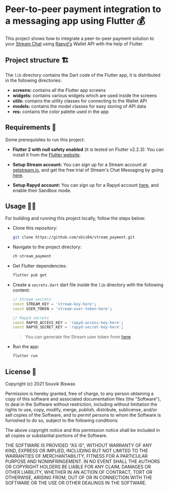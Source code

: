 # Peer-to-peer payment integration to a messaging app using Flutter 💰

This project shows how to integrate a peer-to-peer payment solution to your [Stream Chat](https://getstream.io/) using [Rapyd's](https://www.rapyd.net/) Wallet API with the help of Flutter.

## Project structure 🏗️

The `lib` directory contains the Dart code of the Flutter app, it is distributed in the following directories:

* **screens:** contains all the Flutter app screens
* **widgets:** contains various widgets which are used inside the screens
* **utils:** contains the utility classes for connecting to the Wallet API
* **models:** contains the model classes for easy storing of API data
* **res:** contains the color palette used in the app

## Requirements 🧪

Some prerequisites to run this project:

* **Flutter 2 with null safety enabled** (it is tested on Flutter v2.2.3): You can install it from the [Flutter website](https://flutter.dev/docs/get-started/install).

* **Setup Stream account:** You can sign up for a Stream account at [getstream.io](https://getstream.io/dashboard/signup), and get the free trial of Stream's Chat Messaging by going [here](https://getstream.io/chat/trial/).

* **Setup Rapyd account:** You can sign up for a Rapyd account [here](https://dashboard.rapyd.net/sign-up), and enable their Sandbox mode.

## Usage 👨‍💻

For building and running this project locally, follow the steps below:

* Clone this repository:

   ```sh
   git clone https://github.com/sbis04/stream_payment.git
   ```

* Navigate to the project directory:
  
  ```sh
  ch stream_payment
  ```

* Get Flutter dependencies:
  
  ```sh
  flutter pub get
  ```

* Create a `secrets.dart` dart file inside the `lib` directory with the following content:
  
  ```dart
  // Stream secrets
  const STREAM_KEY = 'stream-key-here';
  const USER_TOKEN = 'stream-user-token-here';

  // Rapyd secrets
  const RAPYD_ACCESS_KEY = 'rapyd-access-key-here';
  const RAPYD_SECRET_KEY = 'rapyd-secret-key-here';
  ```

  > You can generate the Stream user token from [here](https://getstream.io/chat/docs/react/token_generator/).

* Run the app:
  
  ```sh
  flutter run
  ```

## License 📝

Copyright (c) 2021 Souvik Biswas

Permission is hereby granted, free of charge, to any person obtaining a copy
of this software and associated documentation files (the "Software"), to deal
in the Software without restriction, including without limitation the rights
to use, copy, modify, merge, publish, distribute, sublicense, and/or sell
copies of the Software, and to permit persons to whom the Software is
furnished to do so, subject to the following conditions:

The above copyright notice and this permission notice shall be included in all
copies or substantial portions of the Software.

THE SOFTWARE IS PROVIDED "AS IS", WITHOUT WARRANTY OF ANY KIND, EXPRESS OR
IMPLIED, INCLUDING BUT NOT LIMITED TO THE WARRANTIES OF MERCHANTABILITY,
FITNESS FOR A PARTICULAR PURPOSE AND NONINFRINGEMENT. IN NO EVENT SHALL THE
AUTHORS OR COPYRIGHT HOLDERS BE LIABLE FOR ANY CLAIM, DAMAGES OR OTHER
LIABILITY, WHETHER IN AN ACTION OF CONTRACT, TORT OR OTHERWISE, ARISING FROM,
OUT OF OR IN CONNECTION WITH THE SOFTWARE OR THE USE OR OTHER DEALINGS IN THE
SOFTWARE.
